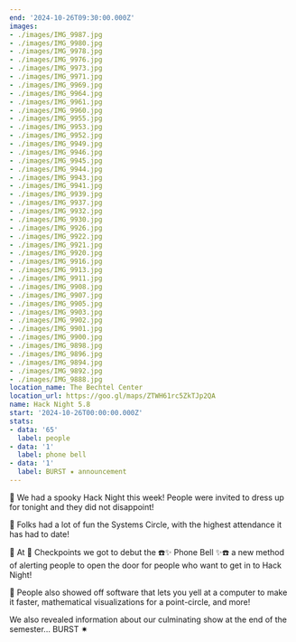 ```yaml
---
end: '2024-10-26T09:30:00.000Z'
images:
- ./images/IMG_9987.jpg
- ./images/IMG_9980.jpg
- ./images/IMG_9978.jpg
- ./images/IMG_9976.jpg
- ./images/IMG_9973.jpg
- ./images/IMG_9971.jpg
- ./images/IMG_9969.jpg
- ./images/IMG_9964.jpg
- ./images/IMG_9961.jpg
- ./images/IMG_9960.jpg
- ./images/IMG_9955.jpg
- ./images/IMG_9953.jpg
- ./images/IMG_9952.jpg
- ./images/IMG_9949.jpg
- ./images/IMG_9946.jpg
- ./images/IMG_9945.jpg
- ./images/IMG_9944.jpg
- ./images/IMG_9943.jpg
- ./images/IMG_9941.jpg
- ./images/IMG_9939.jpg
- ./images/IMG_9937.jpg
- ./images/IMG_9932.jpg
- ./images/IMG_9930.jpg
- ./images/IMG_9926.jpg
- ./images/IMG_9922.jpg
- ./images/IMG_9921.jpg
- ./images/IMG_9920.jpg
- ./images/IMG_9916.jpg
- ./images/IMG_9913.jpg
- ./images/IMG_9911.jpg
- ./images/IMG_9908.jpg
- ./images/IMG_9907.jpg
- ./images/IMG_9905.jpg
- ./images/IMG_9903.jpg
- ./images/IMG_9902.jpg
- ./images/IMG_9901.jpg
- ./images/IMG_9900.jpg
- ./images/IMG_9898.jpg
- ./images/IMG_9896.jpg
- ./images/IMG_9894.jpg
- ./images/IMG_9892.jpg
- ./images/IMG_9888.jpg
location_name: The Bechtel Center
location_url: https://goo.gl/maps/ZTWH61rc5ZkTJp2QA
name: Hack Night 5.8
start: '2024-10-26T00:00:00.000Z'
stats:
- data: '65'
  label: people
- data: '1'
  label: phone bell
- data: '1'
  label: BURST ✷ announcement
---
```


👻 We had a spooky Hack Night this week! People were invited to dress up for tonight and they did not disappoint!

👻 Folks had a lot of fun the Systems Circle, with the highest attendance it has had to date!

👻 At 🏁 Checkpoints we got to debut the ☎️✨ Phone Bell ✨☎️ a new method of alerting people to open the door for people who want to get in to Hack Night!

👻 People also showed off software that lets you yell at a computer to make it faster, mathematical visualizations for a point-circle, and more!

We also revealed information about our culminating show at the end of the semester... BURST ✷
